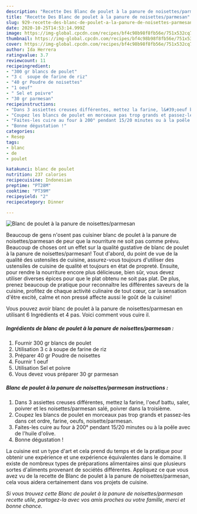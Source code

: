 ```yaml
---
description: "Recette Des Blanc de poulet à la panure de noisettes/parmesan"
title: "Recette Des Blanc de poulet à la panure de noisettes/parmesan"
slug: 929-recette-des-blanc-de-poulet-a-la-panure-de-noisettes-parmesan
date: 2020-10-25T14:53:14.999Z
image: https://img-global.cpcdn.com/recipes/bf4c98b98f8fb56e/751x532cq70/blanc-de-poulet-a-la-panure-de-noisettesparmesan-photo-principale-de-la-recette.jpg
thumbnail: https://img-global.cpcdn.com/recipes/bf4c98b98f8fb56e/751x532cq70/blanc-de-poulet-a-la-panure-de-noisettesparmesan-photo-principale-de-la-recette.jpg
cover: https://img-global.cpcdn.com/recipes/bf4c98b98f8fb56e/751x532cq70/blanc-de-poulet-a-la-panure-de-noisettesparmesan-photo-principale-de-la-recette.jpg
author: Ida Herrera
ratingvalue: 3.7
reviewcount: 11
recipeingredient:
- "300 gr blancs de poulet"
- "3 c  soupe de farine de riz"
- "40 gr Poudre de noisettes"
- "1 oeuf"
- " Sel et poivre"
- "30 gr parmesan"
recipeinstructions:
- "Dans 3 assiettes creuses différentes, mettez la farine, l&#39;oeuf battu, saler, poivrer et les noisettes/parmesan salé, poivrer dans la troisième."
- "Coupez les blancs de poulet en morceaux pas trop grands et passez-les dans cet ordre, farine, oeufs, noisette/parmesan."
- "Faites-les cuire au four à 200° pendant 15/20 minutes ou à la poêle avec de l&#39;huile d&#39;olive."
- "Bonne dégustation !"
categories:
- Resep
tags:
- blanc
- de
- poulet

katakunci: blanc de poulet 
nutrition: 237 calories
recipecuisine: Indonesian
preptime: "PT28M"
cooktime: "PT39M"
recipeyield: "2"
recipecategory: Dinner

---
```



![Blanc de poulet à la panure de noisettes/parmesan](https://img-global.cpcdn.com/recipes/bf4c98b98f8fb56e/751x532cq70/blanc-de-poulet-a-la-panure-de-noisettesparmesan-photo-principale-de-la-recette.jpg)

Beaucoup de gens n'osent pas cuisiner blanc de poulet à la panure de noisettes/parmesan de peur que la nourriture ne soit pas comme prévu. Beaucoup de choses ont un effet sur la qualité gustative de blanc de poulet à la panure de noisettes/parmesan! Tout d'abord, du point de vue de la qualité des ustensiles de cuisine, assurez-vous toujours d'utiliser des ustensiles de cuisine de qualité et toujours en état de propreté. Ensuite, pour rendre la nourriture encore plus délicieuse, bien sûr, vous devez utiliser diverses épices pour que le plat obtenu ne soit pas plat. De plus, prenez beaucoup de pratique pour reconnaître les différentes saveurs de la cuisine, profitez de chaque activité culinaire de tout cœur, car la sensation d'être excité, calme et non pressé affecte aussi le goût de la cuisine!

<!--inarticleads1-->

Vous pouvez avoir blanc de poulet à la panure de noisettes/parmesan en utilisant 6 Ingrédients et 4 pas. Voici comment vous cuire il.

##### Ingrédients de blanc de poulet à la panure de noisettes/parmesan :

1. Fournir 300 gr blancs de poulet
1. Utilisation 3 c à soupe de farine de riz
1. Préparer 40 gr Poudre de noisettes
1. Fournir 1 oeuf
1. Utilisation  Sel et poivre
1. Vous devez vous préparer 30 gr parmesan




<!--inarticleads2-->

##### Blanc de poulet à la panure de noisettes/parmesan instructions :

1. Dans 3 assiettes creuses différentes, mettez la farine, l&#39;oeuf battu, saler, poivrer et les noisettes/parmesan salé, poivrer dans la troisième.
1. Coupez les blancs de poulet en morceaux pas trop grands et passez-les dans cet ordre, farine, oeufs, noisette/parmesan.
1. Faites-les cuire au four à 200° pendant 15/20 minutes ou à la poêle avec de l&#39;huile d&#39;olive.
1. Bonne dégustation !




<!--inarticleads1-->

<p>
La cuisine est un type d'art et cela prend du temps et de la pratique pour obtenir une expérience et une expérience équivalentes dans le domaine. Il existe de nombreux types de préparations alimentaires ainsi que plusieurs sortes d'aliments provenant de sociétés différentes. Appliquez ce que vous avez vu de la recette de Blanc de poulet à la panure de noisettes/parmesan, cela vous aidera certainement dans vos projets de cuisine.
</p>

<p>
<i>Si vous trouvez cette Blanc de poulet à la panure de noisettes/parmesan recette utile, partagez-la avec vos amis proches ou votre famille, merci et bonne chance.</i>
</p>
